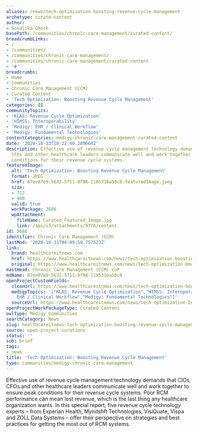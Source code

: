 ```yaml
---
aliases: /news/tech-optimization-boosting-revenue-cycle-management
archetype: curate-content
author:
- Sonalika Ghosh
basePath: /communities/chronic-care-management/curated-content/
breadcrumbLinks:
- /
- /communities/
- /communities/chronic-care-management/
- /communities/chronic-care-management/curated-content
- '#'
breadcrumbs:
- Home
- Communities
- Chronic Care Management (CCM)
- Curated Content
- 'Tech Optimization: Boosting Revenue Cycle Management'
categories: []
communityTopics:
- 'KLAS: Revenue Cycle Optimization'
- 'HIMSS: Interoperability'
- 'Medigy: EHR / Clinical Workflow'
- 'Medigy: Fundamental Technologies'
contentCategories: medigy-chronic-care-management-curated-content
date: '2020-10-23T10:22:40.289664Z'
description: Effective use of revenue cycle management technology demands that CIOs,
  CFOs and other healthcare leaders communicate well and work together to ensure peak
  conditions for their revenue cycle systems.
featuredImage:
  alt: 'Tech Optimization: Boosting Revenue Cycle Management'
  format: JPEG
  href: 87ee07e9-5632-5f11-8f98-1185316a58c0-featuredImage.jpeg
  size:
  - 712
  - 400
  valid: true
  workPackage: 3686
  wpAttachment:
    fileName: Curated_Featured_Image.jpg
    link: /api/v3/attachments/9776/content
id: 3686
identifier: Chronic Care Management (CCM)
lastMod: '2020-10-31T04:09:59.757523Z'
link:
  brand: healthcareitnews.com
  href: https://www.healthcareitnews.com/news/tech-optimization-boosting-revenue-cycle-management
  original: https://www.healthcareitnews.com/news/tech-optimization-boosting-revenue-cycle-management
mastHead: Chronic Care Management (CCM) CoP
mdName: 87ee07e9-5632-5f11-8f98-1185316a58c0
openProjectCustomFields:
  cleanUrl: https://www.healthcareitnews.com/news/tech-optimization-boosting-revenue-cycle-management
  medigyTopics: '["KLAS: Revenue Cycle Optimization","HIMSS: Interoperability","Medigy:
    EHR / Clinical Workflow","Medigy: Fundamental Technologies"]'
  sourceUrl: https://www.healthcareitnews.com/news/tech-optimization-boosting-revenue-cycle-management
openProjectWorkPackageType: Curated Content
owlType: Medigy Communities
searchCategory: News
slug: healthcareitnews-tech-optimization-boosting-revenue-cycle-management
source: open-project-curations
status: ''
sub: brief
tags:
- news
title: 'Tech Optimization: Boosting Revenue Cycle Management'
type: communities/medigy-chronic-care-management
---
```


<p>Effective use of revenue cycle management technology demands that CIOs, CFOs and other healthcare leaders communicate well and work together to ensure peak conditions for their revenue cycle systems. Poor RCM performance can mean lost revenue, which is the last thing any healthcare organization wants. In this special report, five revenue cycle technology experts – from Experian Health, Myndshft Technologies, VisiQuate, Vispa and ZOLL Data Systems – offer their perspective on strategies and best practices for getting the most out of RCM systems.</p>